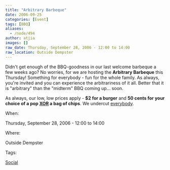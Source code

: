```yaml
---
title: "Arbitrary Barbeque"
date: 2006-09-25
categories: [Event]
tags: [BBQ]
aliases:
  - /node/494
author: atjia
images: []
raw_date: Thursday, September 28, 2006 - 12:00 to 14:00
raw_location: Outside Dempster
---
```


Didn't get enough of the BBQ-goodness in our last welcome barbeque a few weeks ago? No worries, for we are hosting the **Arbitrary Barbeque** this Thursday! Something for everybody - fun for the whole family. As always, you're invited and you can experience the arbitrariness of it all. Better that it is "arbitrary" than the "midterm" BBQ coming up... soon.

As always, our low, low prices apply - **$2 for a burger** and **50 cents for your choice of a pop [XOR](https://en.wikipedia.org/wiki/XOR) a bag of chips**. We undercut [everybody](http://www.ams.ubc.ca/content.cfm?ID=47).

When: 

Thursday, September 28, 2006 - 12:00 to 14:00

Where: 

Outside Dempster

Tags: 

[Social](/social)
